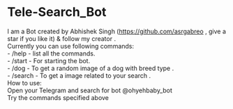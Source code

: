 # Tele-Search_Bot
I am a Bot created by Abhishek Singh (https://github.com/asrgabreo , give a star if you like it) & follow my creator .</br>
        Currently you can use following commands:</br>
                    - /help - list  all the commands.</br>
                    - /start - For starting the bot.</br>
                    - /dog - To get a random image of a dog with breed type .</br>
                    - /search - To get a image related to your search .</br>
How to use: </br>
Open your Telegram and search for bot @ohyehbaby_bot </br>
Try  the commands specified above </br>
